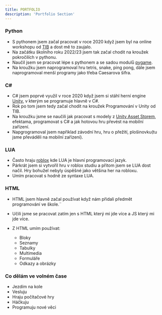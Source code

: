 ```yaml
---
title: PORTFOLIO
description: 'Portfolio Section'
---
```


### Python

- S pythonem jsem začal pracovat v roce 2020 když jsem byl na online workshopu od <a href="https://tib.cz" target="_blank">TIB</a> a dost mě to zaujalo.
- Na začátku školního roku 2022/23 jsem tak začal chodit na kroužek pokročilích v pythonu.
- Naučil jsem se pracovat lépe s pythonem a se sadou modulů <a href="https://www.pygame.org/wiki/about" target="_blank">pygame</a>.
- Na kroužku jsem naprogramoval hru tetris, snake, ping pong, dále jsem naprogramoval menší programy jako třeba Caesarova šifra.

### C#

- C# jsem poprvé využil v roce 2020 když jsem si stáhl herní engine <a href="https://unity.com" target="_blank">Unity</a>, v kterým se programuje hlavně v C#.
- Rok po tom jsem tedy začal chodit na kroužek Programování v Unity od TIB.
- Na kroužku jsme se naučili jak pracovat s modely z <a href="https://assetstore.unity.com" target="_blank">Unity Asset Storem</a>, efektama, programovat s C# a jak hotovou hru převést na mobilní zařízení.
- Napgrogramoval jsem napřiklad závodní hru, hru o přežití, plošinovku(tu jsme převáděli na mobilní zařízení).

### LUA

- Často hraju <a href="https://www.roblox.com/home" target="_blank">roblox</a> kde LUA je hlavní programovací jazyk.
- Párkrát jsem si vytvořil hru v roblox studiu a přitom jsem se LUA dost načil. Hry bohužel nebyly úspěšné jako většina her na robloxu.
- Umím pracovat s hodně ze syntaxe LUA.

### HTML

- HTML jsem hlavně začal používat když nám přidali předmět programování ve škole.¨
- Učili jsme se pracovat zatím jen s HTML který mi jde více a JS který mi jde více.
- Z HTML umím používat:

    - Bloky
    - Seznamy
    - Tabulky
    - Multimedia
    - Formuláře
    - Odkazy a obrázky

### Co dělám ve volném čase

- Jezdím na kole
- Vesluju
- Hraju počítačové hry
- Háčkuju
- Programuju nové věci